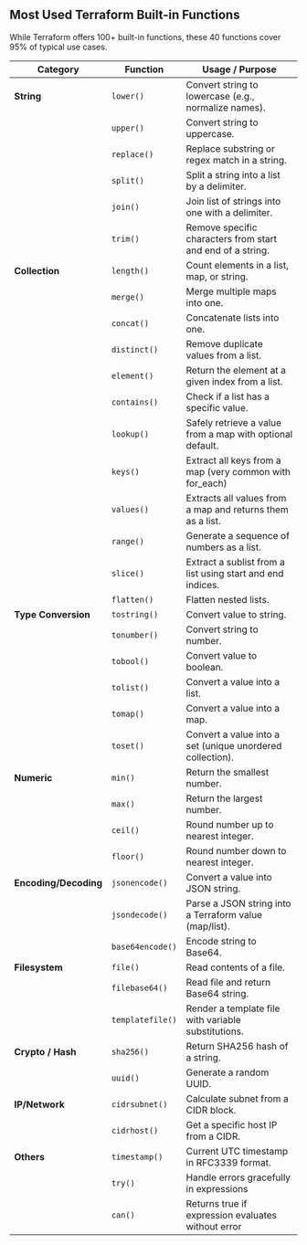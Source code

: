 ## Most Used Terraform Built-in Functions
While Terraform offers 100+ built-in functions, these 40 functions cover 95% of typical use cases.

| **Category**          | **Function**     | **Usage / Purpose**                                        |
| --------------------- | ---------------- | ---------------------------------------------------------- |
| **String**            | `lower()`        | Convert string to lowercase (e.g., normalize names).       |
|                       | `upper()`        | Convert string to uppercase.                               |
|                       | `replace()`      | Replace substring or regex match in a string.              |
|                       | `split()`        | Split a string into a list by a delimiter.                 |
|                       | `join()`         | Join list of strings into one with a delimiter.            |
|                       | `trim()`         | Remove specific characters from start and end of a string. |
| **Collection**        | `length()`       | Count elements in a list, map, or string.                  |
|                       | `merge()`        | Merge multiple maps into one.                              |
|                       | `concat()`       | Concatenate lists into one.                                |
|                       | `distinct()`     | Remove duplicate values from a list.                       |
|                       | `element()`      | Return the element at a given index from a list.           |
|                       | `contains()`     | Check if a list has a specific value.                      |
|                       | `lookup()`       | Safely retrieve a value from a map with optional default.  |
|                       | `keys()`         | Extract all keys from a map (very common with for_each)    |
|                       | `values()`       | Extracts all values from a map and returns them as a list. |
|                       | `range()`        | Generate a sequence of numbers as a list.                  |
|                       | `slice()`        | Extract a sublist from a list using start and end indices. |
|                       | `flatten()`      | Flatten nested lists.                                      |
| **Type Conversion**   | `tostring()`     | Convert value to string.                                   |
|                       | `tonumber()`     | Convert string to number.                                  |
|                       | `tobool()`       | Convert value to boolean.                                  |
|                       | `tolist()`       | Convert a value into a list.                               |
|                       | `tomap()`        | Convert a value into a map.                                |
|                       | `toset()`        | Convert a value into a set (unique unordered collection).  |
| **Numeric**           | `min()`          | Return the smallest number.                                |
|                       | `max()`          | Return the largest number.                                 |
|                       | `ceil()`         | Round number up to nearest integer.                        |
|                       | `floor()`        | Round number down to nearest integer.                      |
| **Encoding/Decoding** | `jsonencode()`   | Convert a value into JSON string.                          |
|                       | `jsondecode()`   | Parse a JSON string into a Terraform value (map/list).     |
|                       | `base64encode()` | Encode string to Base64.                                   |
| **Filesystem**        | `file()`         | Read contents of a file.                                   |
|                       | `filebase64()`   | Read file and return Base64 string.                        |
|                       | `templatefile()` | Render a template file with variable substitutions.        |
| **Crypto / Hash**     | `sha256()`       | Return SHA256 hash of a string.                            |
|                       | `uuid()`         | Generate a random UUID.                                    |
| **IP/Network**        | `cidrsubnet()`   | Calculate subnet from a CIDR block.                        |
|                       | `cidrhost()`     | Get a specific host IP from a CIDR.                        |
| **Others**            | `timestamp()`    | Current UTC timestamp in RFC3339 format.                   |
|                       | `try()`          | Handle errors gracefully in expressions                    |
|                       | `can()`          | Returns true if expression evaluates without error         |
